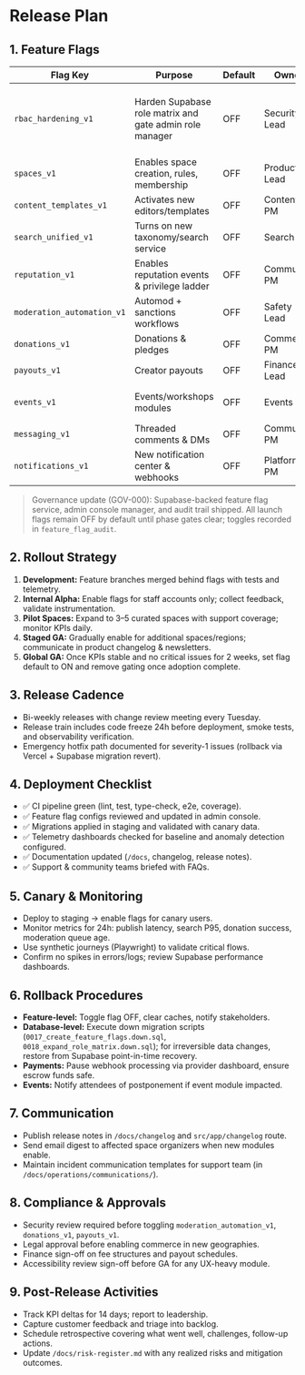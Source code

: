 # Release Plan

## 1. Feature Flags
| Flag Key | Purpose | Default | Owner | Notes |
| --- | --- | --- | --- | --- |
| `rbac_hardening_v1` | Harden Supabase role matrix and gate admin role manager | OFF | Security Lead | Enable before opening spaces_v1 pilot; required for SEC-001 sign-off |
| `spaces_v1` | Enables space creation, rules, membership | OFF | Product Lead | Phase 2 pilot with selected communities |
| `content_templates_v1` | Activates new editors/templates | OFF | Content PM | Depends on `spaces_v1` |
| `search_unified_v1` | Turns on new taxonomy/search service | OFF | Search PM | Requires index backfill |
| `reputation_v1` | Enables reputation events & privilege ladder | OFF | Community PM | Gate moderation tools |
| `moderation_automation_v1` | Automod + sanctions workflows | OFF | Safety Lead | Requires `reputation_v1` |
| `donations_v1` | Donations & pledges | OFF | Commerce PM | Sandbox + compliance gate |
| `payouts_v1` | Creator payouts | OFF | Finance Lead | Requires `donations_v1` |
| `events_v1` | Events/workshops modules | OFF | Events PM | Tied to `donations_v1` for paid events |
| `messaging_v1` | Threaded comments & DMs | OFF | Community PM | Monitor abuse metrics |
| `notifications_v1` | New notification center & webhooks | OFF | Platform PM | Roll out after events/donations |

> Governance update (GOV-000): Supabase-backed feature flag service, admin console manager, and audit trail shipped. All launch flags remain OFF by default until phase gates clear; toggles recorded in `feature_flag_audit`.

## 2. Rollout Strategy
1. **Development:** Feature branches merged behind flags with tests and telemetry.
2. **Internal Alpha:** Enable flags for staff accounts only; collect feedback, validate instrumentation.
3. **Pilot Spaces:** Expand to 3–5 curated spaces with support coverage; monitor KPIs daily.
4. **Staged GA:** Gradually enable for additional spaces/regions; communicate in product changelog & newsletters.
5. **Global GA:** Once KPIs stable and no critical issues for 2 weeks, set flag default to ON and remove gating once adoption complete.

## 3. Release Cadence
- Bi-weekly releases with change review meeting every Tuesday.
- Release train includes code freeze 24h before deployment, smoke tests, and observability verification.
- Emergency hotfix path documented for severity-1 issues (rollback via Vercel + Supabase migration revert).

## 4. Deployment Checklist
- ✅ CI pipeline green (lint, test, type-check, e2e, coverage).
- ✅ Feature flag configs reviewed and updated in admin console.
- ✅ Migrations applied in staging and validated with canary data.
- ✅ Telemetry dashboards checked for baseline and anomaly detection configured.
- ✅ Documentation updated (`/docs`, changelog, release notes).
- ✅ Support & community teams briefed with FAQs.

## 5. Canary & Monitoring
- Deploy to staging -> enable flags for canary users.
- Monitor metrics for 24h: publish latency, search P95, donation success, moderation queue age.
- Use synthetic journeys (Playwright) to validate critical flows.
- Confirm no spikes in errors/logs; review Supabase performance dashboards.

## 6. Rollback Procedures
- **Feature-level:** Toggle flag OFF, clear caches, notify stakeholders.
- **Database-level:** Execute down migration scripts (`0017_create_feature_flags.down.sql`, `0018_expand_role_matrix.down.sql`); for irreversible data changes, restore from Supabase point-in-time recovery.
- **Payments:** Pause webhook processing via provider dashboard, ensure escrow funds safe.
- **Events:** Notify attendees of postponement if event module impacted.

## 7. Communication
- Publish release notes in `/docs/changelog` and `src/app/changelog` route.
- Send email digest to affected space organizers when new modules enable.
- Maintain incident communication templates for support team (in `/docs/operations/communications/`).

## 8. Compliance & Approvals
- Security review required before toggling `moderation_automation_v1`, `donations_v1`, `payouts_v1`.
- Legal approval before enabling commerce in new geographies.
- Finance sign-off on fee structures and payout schedules.
- Accessibility review sign-off before GA for any UX-heavy module.

## 9. Post-Release Activities
- Track KPI deltas for 14 days; report to leadership.
- Capture customer feedback and triage into backlog.
- Schedule retrospective covering what went well, challenges, follow-up actions.
- Update `/docs/risk-register.md` with any realized risks and mitigation outcomes.
